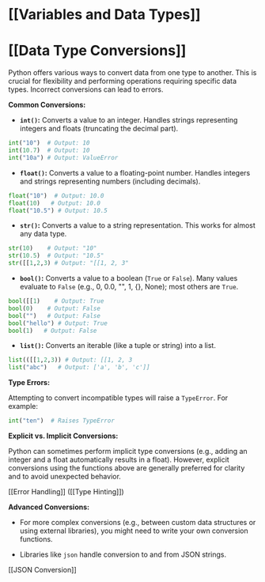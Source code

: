 # [[Variables and Data Types]]
# [[Data Type Conversions]] 
Python offers various ways to convert data from one type to another.  This is crucial for flexibility and performing operations requiring specific data types.  Incorrect conversions can lead to errors.

**Common Conversions:**

* **`int()`:** Converts a value to an integer.  Handles strings representing integers and floats (truncating the decimal part).

```python
int("10")  # Output: 10
int(10.7)  # Output: 10
int("10a") # Output: ValueError
```

* **`float()`:** Converts a value to a floating-point number.  Handles integers and strings representing numbers (including decimals).

```python
float("10")  # Output: 10.0
float(10)   # Output: 10.0
float("10.5") # Output: 10.5
```

* **`str()`:** Converts a value to a string representation. This works for almost any data type.

```python
str(10)    # Output: "10"
str(10.5)  # Output: "10.5"
str([[1,2,3) # Output: "[[1, 2, 3"
```

* **`bool()`:** Converts a value to a boolean (`True` or `False`).  Many values evaluate to `False` (e.g., 0, 0.0, "", 1, {}, None); most others are `True`.

```python
bool([[1)    # Output: True
bool(0)    # Output: False
bool("")   # Output: False
bool("hello") # Output: True
bool(1)   # Output: False
```

* **`list()`:** Converts an iterable (like a tuple or string) into a list.

```python
list(([[1,2,3)) # Output: [[1, 2, 3
list("abc")   # Output: ['a', 'b', 'c']]
```


**Type Errors:**

Attempting to convert incompatible types will raise a `TypeError`.  For example:

```python
int("ten")  # Raises TypeError
```

**Explicit vs. Implicit Conversions:**

Python can sometimes perform implicit type conversions (e.g., adding an integer and a float automatically results in a float). However, explicit conversions using the functions above are generally preferred for clarity and to avoid unexpected behavior.

[[Error Handling]]  ([[Type Hinting]])


**Advanced Conversions:**

*  For more complex conversions (e.g., between custom data structures or using external libraries), you might need to write your own conversion functions.

*  Libraries like `json` handle conversion to and from JSON strings.


[[JSON Conversion]]
